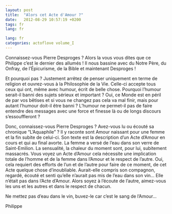 ```yaml
---
layout: post
title:  "Alors cet Acte d'Amour ?"
date:   2012-08-29 10:57:19 +0200
tags: fr
lang: fr

lang: fr
categories: actoflove volume_I
---
```

Connaissez-vous Pierre Desproges ? Alors la vous vous dites que ce Philippe c’est le dernier des allumés ! Il nous bassine avec du Notre Père, du Onfray, de l’Épicurisme, de la Bible et maintenant Desproges !

Et pourquoi pas ? Justement arrêtez de penser uniquement en terme de religion et ouvrez-vous à la Philosophie de la Vie. Celle-ci accepte tous ceux qui ont, même avec humour, écrit de belle chose. Pourquoi l’humour serait-il banni des sujets sérieux et important ? Oui, ce Monde est en péril de par vos bêtises et si vous ne changez pas cela va mal finir, mais pour autant l’humour doit-il être banni ? L’humour ne permet-il pas de faire entendre des messages avec une force et finesse là ou de longs discours s’essouffleront ?

Donc, connaissez-vous Pierre Desproges ? Avez-vous lu ou écouté sa chronique “L’Aquaphile” ? Il y raconte sont Amour naissant pour une femme et la fin subite de celui-ci. Son texte est la description d’un Acte d’Amour en cours et qui au final avorte. La femme a versé de l’eau dans son verre de Saint-Emilion. La sensualité, la chaleur du moment sont, pour lui, subitement massacrés. Vous voyez un Acte d’Amour cela nécessite une implication totale de l’homme et de la femme dans l’Amour et le respect de l’autre. Oui, cela requiert des efforts de l’un et de l’autre pour faire de ce moment, de cet Acte quelque chose d’inoubliable. Aurait-elle compris son compagnon, regardé, écouté et senti qu’elle n’aurait pas mis de l’eau dans son vin… Elle n’était pas dans l’Acte d’Amour. Alors soyez à l’écoute de l’autre, aimez-vous les uns et les autres et dans le respect de chacun.

Ne mettez pas d’eau dans le vin, buvez-le car c’est le sang de l’Amour...

Philippe



<!-- 
Ce(tte) œuvre est mise à disposition selon les termes de la Licence Creative Commons Attribution - Pas d’Utilisation Commerciale 4.0 International.
-->